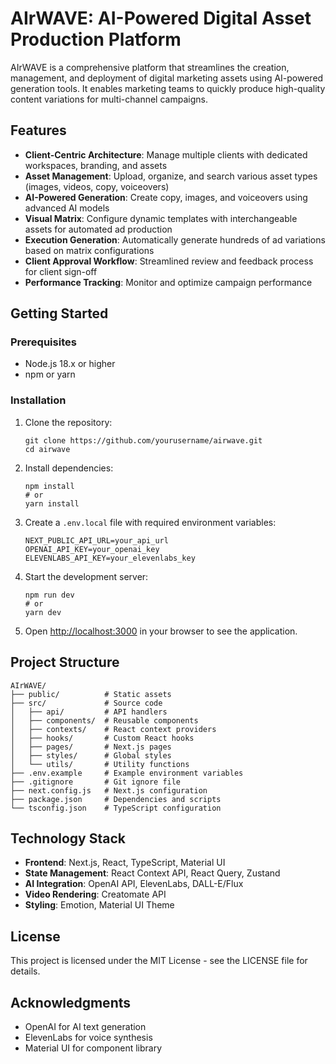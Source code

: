 # AIrWAVE: AI-Powered Digital Asset Production Platform

AIrWAVE is a comprehensive platform that streamlines the creation, management, and deployment of digital marketing assets using AI-powered generation tools. It enables marketing teams to quickly produce high-quality content variations for multi-channel campaigns.

## Features

- **Client-Centric Architecture**: Manage multiple clients with dedicated workspaces, branding, and assets
- **Asset Management**: Upload, organize, and search various asset types (images, videos, copy, voiceovers)
- **AI-Powered Generation**: Create copy, images, and voiceovers using advanced AI models
- **Visual Matrix**: Configure dynamic templates with interchangeable assets for automated ad production
- **Execution Generation**: Automatically generate hundreds of ad variations based on matrix configurations
- **Client Approval Workflow**: Streamlined review and feedback process for client sign-off
- **Performance Tracking**: Monitor and optimize campaign performance

## Getting Started

### Prerequisites

- Node.js 18.x or higher
- npm or yarn

### Installation

1. Clone the repository:
   ```
   git clone https://github.com/yourusername/airwave.git
   cd airwave
   ```

2. Install dependencies:
   ```
   npm install
   # or
   yarn install
   ```

3. Create a `.env.local` file with required environment variables:
   ```
   NEXT_PUBLIC_API_URL=your_api_url
   OPENAI_API_KEY=your_openai_key
   ELEVENLABS_API_KEY=your_elevenlabs_key
   ```

4. Start the development server:
   ```
   npm run dev
   # or
   yarn dev
   ```

5. Open [http://localhost:3000](http://localhost:3000) in your browser to see the application.

## Project Structure

```
AIrWAVE/
├── public/          # Static assets
├── src/             # Source code
│   ├── api/         # API handlers
│   ├── components/  # Reusable components
│   ├── contexts/    # React context providers
│   ├── hooks/       # Custom React hooks
│   ├── pages/       # Next.js pages
│   ├── styles/      # Global styles
│   └── utils/       # Utility functions
├── .env.example     # Example environment variables
├── .gitignore       # Git ignore file
├── next.config.js   # Next.js configuration
├── package.json     # Dependencies and scripts
└── tsconfig.json    # TypeScript configuration
```

## Technology Stack

- **Frontend**: Next.js, React, TypeScript, Material UI
- **State Management**: React Context API, React Query, Zustand
- **AI Integration**: OpenAI API, ElevenLabs, DALL-E/Flux
- **Video Rendering**: Creatomate API
- **Styling**: Emotion, Material UI Theme

## License

This project is licensed under the MIT License - see the LICENSE file for details.

## Acknowledgments

- OpenAI for AI text generation
- ElevenLabs for voice synthesis
- Material UI for component library